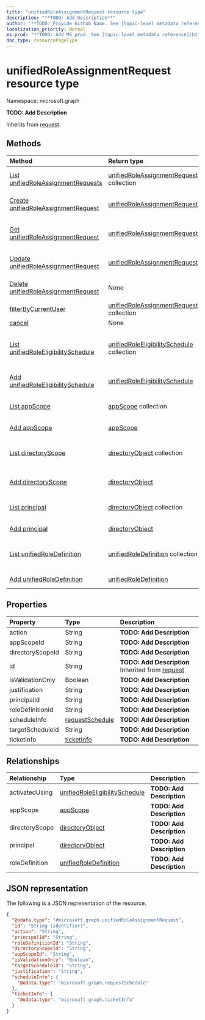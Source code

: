```yaml
---
title: "unifiedRoleAssignmentRequest resource type"
description: "**TODO: Add Description**"
author: "**TODO: Provide Github Name. See [topic-level metadata reference](https://msgo.azurewebsites.net/add/document/guidelines/metadata.html#topic-level-metadata)**"
localization_priority: Normal
ms.prod: "**TODO: Add MS prod. See [topic-level metadata reference](https://msgo.azurewebsites.net/add/document/guidelines/metadata.html#topic-level-metadata)**"
doc_type: resourcePageType
---
```


# unifiedRoleAssignmentRequest resource type

Namespace: microsoft.graph

**TODO: Add Description**


Inherits from [request](../resources/request.md).

## Methods
|Method|Return type|Description|
|:---|:---|:---|
|[List unifiedRoleAssignmentRequests](../api/unifiedroleassignmentrequest-list.md)|[unifiedRoleAssignmentRequest](../resources/unifiedroleassignmentrequest.md) collection|Get a list of the [unifiedRoleAssignmentRequest](../resources/unifiedroleassignmentrequest.md) objects and their properties.|
|[Create unifiedRoleAssignmentRequest](../api/unifiedroleassignmentrequest-post-unifiedroleassignmentrequests.md)|[unifiedRoleAssignmentRequest](../resources/unifiedroleassignmentrequest.md)|Create a new [unifiedRoleAssignmentRequest](../resources/unifiedroleassignmentrequest.md) object.|
|[Get unifiedRoleAssignmentRequest](../api/unifiedroleassignmentrequest-get.md)|[unifiedRoleAssignmentRequest](../resources/unifiedroleassignmentrequest.md)|Read the properties and relationships of an [unifiedRoleAssignmentRequest](../resources/unifiedroleassignmentrequest.md) object.|
|[Update unifiedRoleAssignmentRequest](../api/unifiedroleassignmentrequest-update.md)|[unifiedRoleAssignmentRequest](../resources/unifiedroleassignmentrequest.md)|Update the properties of an [unifiedRoleAssignmentRequest](../resources/unifiedroleassignmentrequest.md) object.|
|[Delete unifiedRoleAssignmentRequest](../api/unifiedroleassignmentrequest-delete.md)|None|Deletes an [unifiedRoleAssignmentRequest](../resources/unifiedroleassignmentrequest.md) object.|
|[filterByCurrentUser](../api/unifiedroleassignmentrequest-filterbycurrentuser.md)|[unifiedRoleAssignmentRequest](../resources/unifiedroleassignmentrequest.md) collection|**TODO: Add Description**|
|[cancel](../api/unifiedroleassignmentrequest-cancel.md)|None|**TODO: Add Description**|
|[List unifiedRoleEligibilitySchedule](../api/unifiedroleassignmentrequest-list-activatedusing.md)|[unifiedRoleEligibilitySchedule](../resources/unifiedroleeligibilityschedule.md) collection|Get the unifiedRoleEligibilitySchedule resources from the activatedUsing navigation property.|
|[Add unifiedRoleEligibilitySchedule](../api/unifiedroleassignmentrequest-post-activatedusing.md)|[unifiedRoleEligibilitySchedule](../resources/unifiedroleeligibilityschedule.md)|Add activatedUsing by posting to the activatedUsing collection.|
|[List appScope](../api/unifiedroleassignmentrequest-list-appscope.md)|[appScope](../resources/appscope.md) collection|Get the appScope resources from the appScope navigation property.|
|[Add appScope](../api/unifiedroleassignmentrequest-post-appscope.md)|[appScope](../resources/appscope.md)|Add appScope by posting to the appScope collection.|
|[List directoryScope](../api/unifiedroleassignmentrequest-list-directoryscope.md)|[directoryObject](../resources/directoryobject.md) collection|Get the directoryObject resources from the directoryScope navigation property.|
|[Add directoryScope](../api/unifiedroleassignmentrequest-post-directoryscope.md)|[directoryObject](../resources/directoryobject.md)|Add directoryScope by posting to the directoryScope collection.|
|[List principal](../api/unifiedroleassignmentrequest-list-principal.md)|[directoryObject](../resources/directoryobject.md) collection|Get the directoryObject resources from the principal navigation property.|
|[Add principal](../api/unifiedroleassignmentrequest-post-principal.md)|[directoryObject](../resources/directoryobject.md)|Add principal by posting to the principal collection.|
|[List unifiedRoleDefinition](../api/unifiedroleassignmentrequest-list-roledefinition.md)|[unifiedRoleDefinition](../resources/unifiedroledefinition.md) collection|Get the unifiedRoleDefinition resources from the roleDefinition navigation property.|
|[Add unifiedRoleDefinition](../api/unifiedroleassignmentrequest-post-roledefinition.md)|[unifiedRoleDefinition](../resources/unifiedroledefinition.md)|Add roleDefinition by posting to the roleDefinition collection.|

## Properties
|Property|Type|Description|
|:---|:---|:---|
|action|String|**TODO: Add Description**|
|appScopeId|String|**TODO: Add Description**|
|directoryScopeId|String|**TODO: Add Description**|
|id|String|**TODO: Add Description** Inherited from [request](../resources/request.md)|
|isValidationOnly|Boolean|**TODO: Add Description**|
|justification|String|**TODO: Add Description**|
|principalId|String|**TODO: Add Description**|
|roleDefinitionId|String|**TODO: Add Description**|
|scheduleInfo|[requestSchedule](../resources/requestschedule.md)|**TODO: Add Description**|
|targetScheduleId|String|**TODO: Add Description**|
|ticketInfo|[ticketInfo](../resources/ticketinfo.md)|**TODO: Add Description**|

## Relationships
|Relationship|Type|Description|
|:---|:---|:---|
|activatedUsing|[unifiedRoleEligibilitySchedule](../resources/unifiedroleeligibilityschedule.md)|**TODO: Add Description**|
|appScope|[appScope](../resources/appscope.md)|**TODO: Add Description**|
|directoryScope|[directoryObject](../resources/directoryobject.md)|**TODO: Add Description**|
|principal|[directoryObject](../resources/directoryobject.md)|**TODO: Add Description**|
|roleDefinition|[unifiedRoleDefinition](../resources/unifiedroledefinition.md)|**TODO: Add Description**|

## JSON representation
The following is a JSON representation of the resource.
<!-- {
  "blockType": "resource",
  "keyProperty": "id",
  "@odata.type": "microsoft.graph.unifiedRoleAssignmentRequest",
  "baseType": "Microsoft.Identity.Governance.Common.Data.ExternalModels.V1.request",
  "openType": false
}
-->
``` json
{
  "@odata.type": "#microsoft.graph.unifiedRoleAssignmentRequest",
  "id": "String (identifier)",
  "action": "String",
  "principalId": "String",
  "roleDefinitionId": "String",
  "directoryScopeId": "String",
  "appScopeId": "String",
  "isValidationOnly": "Boolean",
  "targetScheduleId": "String",
  "justification": "String",
  "scheduleInfo": {
    "@odata.type": "microsoft.graph.requestSchedule"
  },
  "ticketInfo": {
    "@odata.type": "microsoft.graph.ticketInfo"
  }
}
```

